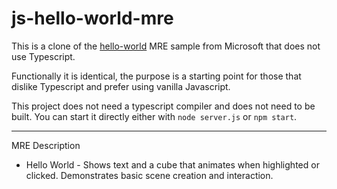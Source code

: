 # js-hello-world-mre

This is a clone of the [hello-world](https://github.com/Microsoft/mixed-reality-extension-sdk-samples) MRE sample from Microsoft that does not use Typescript.

Functionally it is identical, the purpose is a starting point for those that dislike Typescript and prefer using vanilla Javascript.

This project does not need a typescript compiler and does not need to be built. You can start it directly either with `node server.js` or `npm start`.

---

MRE Description

- Hello World - Shows text and a cube that animates when highlighted or clicked. Demonstrates basic scene creation and interaction.
